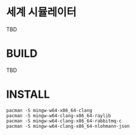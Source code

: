 # 세계 시뮬레이터

TBD

# BUILD

TBD

# INSTALL

```
pacman -S mingw-w64-x86_64-clang
pacman -S mingw-w64-clang-x86_64-raylib
pacman -S mingw-w64-clang-x86_64-rabbitmq-c
pacman -S mingw-w64-clang-x86_64-nlohmann-json
```
